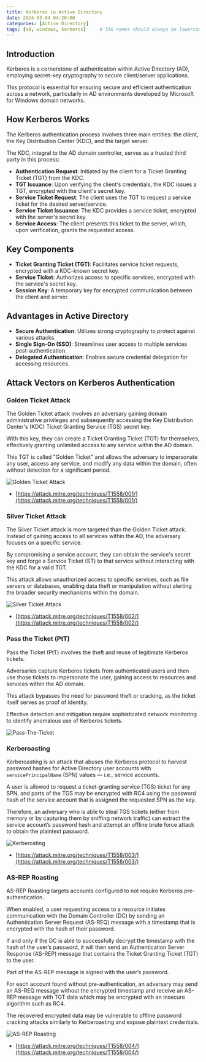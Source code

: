 ```yaml
---
title: Kerberos in Active Directory 
date: 2024-03-04 04:20:00
categories: [Active Directory]
tags: [ad, windows, kerberos]     # TAG names should always be lowercase
---
```


## Introduction

Kerberos is a cornerstone of authentication within Active Directory (AD), employing secret-key cryptography to secure client/server applications. 

This protocol is essential for ensuring secure and efficient authentication across a network, particularly in AD environments developed by Microsoft for Windows domain networks.

## How Kerberos Works

The Kerberos authentication process involves three main entities: the client, the Key Distribution Center (KDC), and the target server. 

The KDC, integral to the AD domain controller, serves as a trusted third party in this process:

- **Authentication Request**: Initiated by the client for a Ticket Granting Ticket (TGT) from the KDC.
- **TGT Issuance**: Upon verifying the client's credentials, the KDC issues a TGT, encrypted with the client's secret key.
- **Service Ticket Request**: The client uses the TGT to request a service ticket for the desired server/service.
- **Service Ticket Issuance**: The KDC provides a service ticket, encrypted with the server's secret key.
- **Service Access**: The client presents this ticket to the server, which, upon verification, grants the requested access.

## Key Components

- **Ticket Granting Ticket (TGT)**: Facilitates service ticket requests, encrypted with a KDC-known secret key.
- **Service Ticket**: Authorizes access to specific services, encrypted with the service's secret key.
- **Session Key**: A temporary key for encrypted communication between the client and server.

## Advantages in Active Directory

- **Secure Authentication**: Utilizes strong cryptography to protect against various attacks.
- **Single Sign-On (SSO)**: Streamlines user access to multiple services post-authentication.
- **Delegated Authentication**: Enables secure credential delegation for accessing resources.

## Attack Vectors on Kerberos Authentication

### Golden Ticket Attack

The Golden Ticket attack involves an adversary gaining domain administrative privileges and subsequently accessing the Key Distribution Center's (KDC) Ticket Granting Service (TGS) secret key. 

With this key, they can create a Ticket Granting Ticket (TGT) for themselves, effectively granting unlimited access to any service within the AD domain. 

This TGT is called "Golden Ticket" and allows the adversary to impersonate any user, access any service, and modify any data within the domain, often without detection for a significant period.

![Golden Ticket Attack](/assets/img/golden-ticket-attack.png)

- [https://attack.mitre.org/techniques/T1558/001/](https://attack.mitre.org/techniques/T1558/001/)

### Silver Ticket Attack

The Silver Ticket attack is more targeted than the Golden Ticket attack. Instead of gaining access to all services within the AD, the adversary focuses on a specific service.

By compromising a service account, they can obtain the service's secret key and forge a Service Ticket (ST) to that service without interacting with the KDC for a valid TGT.

This attack allows unauthorized access to specific services, such as file servers or databases, enabling data theft or manipulation without alerting the broader security mechanisms within the domain.

![Silver Ticket Attack](/assets/img/silver-ticket-attack.png)

- [https://attack.mitre.org/techniques/T1558/002/](https://attack.mitre.org/techniques/T1558/002/)

### Pass the Ticket (PtT)

Pass the Ticket (PtT) involves the theft and reuse of legitimate Kerberos tickets.

Adversaries capture Kerberos tickets from authenticated users and then use those tickets to impersonate the user, gaining access to resources and services within the AD domain.

This attack bypasses the need for password theft or cracking, as the ticket itself serves as proof of identity.

Effective detection and mitigation require sophisticated network monitoring to identify anomalous use of Kerberos tickets.

![Pass-The-Ticket](/assets/img/pass-the-ticket.png)

### Kerberoasting

Kerberoasting is an attack that abuses the Kerberos protocol to harvest password hashes for Active Directory user accounts with `servicePrincipalName` (SPN) values — i.e., service accounts.

A user is allowed to request a ticket-granting service (TGS) ticket for any SPN, and parts of the TGS may be encrypted with RC4 using the password hash of the service account that is assigned the requested SPN as the key. 

Therefore, an adversary who is able to steal TGS tickets (either from memory or by capturing them by sniffing network traffic) can extract the service account’s password hash and attempt an offline brute force attack to obtain the plaintext password. 

![Kerberosting](/assets/img/kerberoasting.png)

- [https://attack.mitre.org/techniques/T1558/003/](https://attack.mitre.org/techniques/T1558/003/)

### AS-REP Roasting

AS-REP Roasting targets accounts configured to not require Kerberos pre-authentication. 

When enabled, a user requesting access to a resource initiates communication with the Domain Controller (DC) by sending an Authentication Server Request (AS-REQ) message with a timestamp that is encrypted with the hash of their password. 

If and only if the DC is able to successfully decrypt the timestamp with the hash of the user’s password, it will then send an Authentication Server Response (AS-REP) message that contains the Ticket Granting Ticket (TGT) to the user. 

Part of the AS-REP message is signed with the user’s password.

For each account found without pre-authentication, an adversary may send an AS-REQ message without the encrypted timestamp and receive an AS-REP message with TGT data which may be encrypted with an insecure algorithm such as RC4. 

The recovered encrypted data may be vulnerable to offline password cracking attacks similarly to Kerberoasting and expose plaintext credentials.

![AS-REP Roasting](/assets/img/as-rep.png)

- [https://attack.mitre.org/techniques/T1558/004/](https://attack.mitre.org/techniques/T1558/004/)
